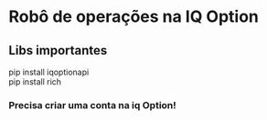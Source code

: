 # Robô de operações na IQ Option

## Libs importantes

pip install iqoptionapi <br/>
pip install rich <br/>
### Precisa criar uma conta na iq Option!
